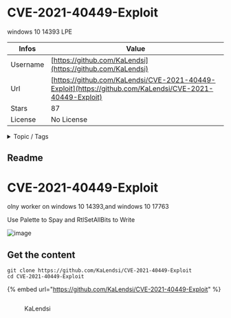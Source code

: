 # CVE-2021-40449-Exploit

windows 10 14393 LPE

| Infos    | Value                                                              |
| -------- | -------------------------------------------------------------------|
| Username | [https://github.com/KaLendsi](https://github.com/KaLendsi) |
| Url      | [https://github.com/KaLendsi/CVE-2021-40449-Exploit](https://github.com/KaLendsi/CVE-2021-40449-Exploit)                                               |
| Stars    | 87                                                          |
| License  | No License                                                        |

<details>

<summary>Topic / Tags</summary>



</details>

## Readme

# CVE-2021-40449-Exploit

olny worker on  windows 10 14393,and windows 10 17763


Use Palette to Spay and RtlSetAllBits to Write 


![image]( https://github.com/KaLendsi/CVE-2021-40449-Exploit/blob/main/exploit.gif)



## Get the content

```
git clone https://github.com/KaLendsi/CVE-2021-40449-Exploit
cd CVE-2021-40449-Exploit
```

{% embed url="https://github.com/KaLendsi/CVE-2021-40449-Exploit" %}

<figure><img src="https://avatars.githubusercontent.com/u/68001644?v=4" alt=""><figcaption><p>KaLendsi</p></figcaption></figure>
